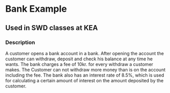 # Bank Example
## Used in SWD classes at KEA

### Description
A customer opens a bank account in a bank.
After opening the account the customer can withdraw, deposit and check his balance at any time he wants. 
The bank charges a fee of 10kr. for every withdraw a customer makes. 
The Customer can not withdraw more money than is on the account including the fee. 
The bank also has an interest rate of 8.5%, which is used for calculating a certain amount of interest on the amount deposited by the customer.  

